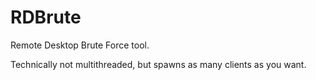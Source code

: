 # RDBrute
Remote Desktop Brute Force tool.

Technically not multithreaded, but spawns as many clients as you want.
